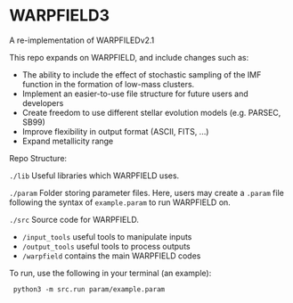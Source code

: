 # WARPFIELD3

<p>A re-implementation of WARPFILEDv2.1</p>

<p>This repo expands on WARPFIELD, and include changes such as:</p>
<ul>
    <li>The ability to include the effect of stochastic sampling of the IMF function in the formation of low-mass clusters.</li>
    <li>Implement an easier-to-use file structure for future users and developers</li>
	<li>Create freedom to use different stellar evolution models (e.g. PARSEC, SB99)</li>
	<li>Improve flexibility in output format (ASCII, FITS, ...)</li>
	<li>Expand metallicity range</li>
</ul>
    
<p>Repo Structure:</p>

<code>./lib</code> Useful libraries which WARPFIELD uses.

<code>./param</code> Folder storing parameter files. Here, users may create a 
<code>.param</code> file following the syntax of <code>example.param</code> to
run WARPFIELD on. 

<code>./src</code> Source code for WARPFIELD.
<ul>
  <li><code>/input_tools</code> useful tools to manipulate inputs</li>
  <li><code>/output_tools</code> useful tools to process outputs</li>
  <li><code>/warpfield</code> contains the main WARPFIELD codes</li>
</ul> 

<p>To run, use the following in your terminal (an example):</p>
<code> python3 -m src.run param/example.param </code>